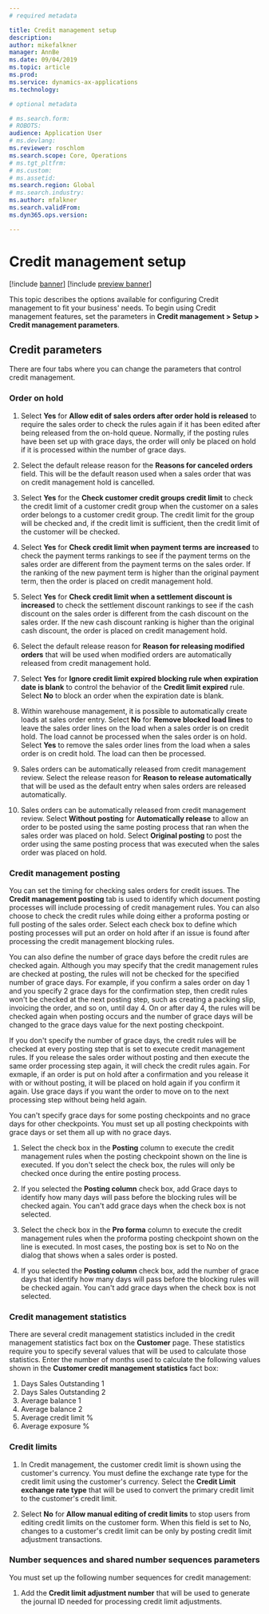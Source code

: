 ```yaml
---
# required metadata

title: Credit management setup
description: 
author: mikefalkner
manager: AnnBe
ms.date: 09/04/2019
ms.topic: article
ms.prod: 
ms.service: dynamics-ax-applications
ms.technology: 

# optional metadata

# ms.search.form:  
# ROBOTS: 
audience: Application User
# ms.devlang: 
ms.reviewer: roschlom
ms.search.scope: Core, Operations
# ms.tgt_pltfrm: 
# ms.custom: 
# ms.assetid: 
ms.search.region: Global
# ms.search.industry: 
ms.author: mfalkner
ms.search.validFrom: 
ms.dyn365.ops.version: 

---
```


# Credit management setup
[!include [banner](../includes/banner.md)]
[!include [preview banner](../includes/preview-banner.md)]

This topic describes the options available for configuring Credit management to fit your business' needs. To begin using Credit management features, set the parameters in **Credit management > Setup > Credit management parameters**.

## Credit parameters

There are four tabs where you can change the parameters that control credit management.

### Order on hold

1.	Select **Yes** for **Allow edit of sales orders after order hold is released** to require the sales order to check the rules again if it has been edited after being released from the on-hold queue. Normally, if the posting rules have been set up with grace days, the order will only be placed on hold if it is processed within the number of grace days.

2.	Select the default release reason for the **Reasons for canceled orders** field. This will be the default reason used when a sales order that was on credit management hold is cancelled.

3. Select **Yes** for the **Check customer credit groups credit limit** to check the credit limit of a customer credit group when the customer on a sales order belongs to a customer credit group. The credit limit for the group will be checked and, if the credit limit is sufficient, then the credit limit of the customer will be checked.

4. Select **Yes** for **Check credit limit when payment terms are increased** to check the payment terms rankings to see if the payment terms on the sales order are different from the payment terms on the sales order. If the ranking of the new payment term is higher than the original payment term, then the order is placed on credit management hold.

5. Select **Yes** for **Check credit limit when a settlement discount is increased** to check the settlement discount rankings to see if the cash discount on the sales order is different from the cash discount on the sales order. If the new cash discount ranking is higher than the original cash discount, the order is placed on credit management hold.

6. Select the default release reason for **Reason for releasing modified orders** that will be used when modified orders are automatically released from credit management hold.

7. Select **Yes** for **Ignore credit limit expired blocking rule when expiration date is blank** to control the behavior of the **Credit limit expired** rule. Select **No** to block an order when the expiration date is blank.

8. Within warehouse management, it is possible to automatically create loads at sales order entry. Select **No** for **Remove blocked load lines** to leave the sales order lines on the load when a sales order is on credit hold. The load cannot be processed when the sales order is on hold. Select **Yes** to remove the sales order lines from the load when a sales order is on credit hold. The load can then be processed.

9. Sales orders can be automatically released from credit management review. Select the release reason for **Reason to release automatically** that will be used as the default entry when sales orders are released automatically.

10.	Sales orders can be automatically released from credit management review. Select **Without posting** for **Automatically release** to allow an order to be posted using the same posting process that ran when the sales order was placed on hold. Select **Original posting** to post the order using the same posting process that was executed when the sales order was placed on hold.

### Credit management posting

You can set the timing for checking sales orders for credit issues. The **Credit management posting** tab is used to identify which document posting processes will include processing of credit management rules. You can also choose to check the credit rules while doing either a proforma posting or full posting of the sales order. Select each check box to define which posting processes will put an order on hold after if an issue is found after processing the credit management blocking rules.

You can also define the number of grace days before the credit rules are checked again. Although you may specify that the credit management rules are checked at posting, the rules will not be checked for the specified number of grace days. For example, if you confirm a sales order on day 1 and you specify 2 grace days for the confirmation step, then credit rules won't be checked at the next posting step, such as creating a packing slip, invoicing the order, and so on, until day 4. On or after day 4, the rules will be checked again when posting occurs and the number of grace days will be changed to the grace days value for the next posting checkpoint.

If you don't specify the number of grace days, the credit rules will be checked at every posting step that is set to execute credit management rules. If you release the sales order without posting and then execute the same order processing step again, it will check the credit rules again. For exmaple, if an order is put on hold after a confirmation and you release it with or without posting, it will be placed on hold again if you confirm it again. Use grace days if you want the order to move on to the next processing step without being held again.

You can't specify grace days for some posting checkpoints and no grace days for other checkpoints. You must set up all posting checkpoints with grace days or set them all up with no grace days.

1. Select the check box in the **Posting** column to execute the credit management rules when the posting checkpoint shown on the line is executed. If you don't select the check box, the rules will only be checked once during the entire posting process.

2. If you selected the **Posting column** check box, add Grace days to identify how many days will pass before the blocking rules will be checked again. You can't add grace days when the check box is not selected.

3. Select the check box in the **Pro forma** column to execute the credit management rules when the proforma posting checkpoint shown on the line is executed. In most cases, the posting box is set to No on the dialog that shows when a sales order is posted.

4. If you selected the **Posting column** check box, add the number of grace days that identify how many days will pass before the blocking rules will be checked again. You can't add grace days when the check box is not selected.

### Credit management statistics

There are several credit management statistics included in the credit management statistics fact box on the **Customer** page. These statistics require you to specify several values that will be used to calculate those statistics. Enter the number of months used to calculate the following values shown in the **Customer credit management statistics** fact box:

1.	Days Sales Outstanding 1
2.	Days Sales Outstanding 2
3.	Average balance 1
4.	Average balance 2
5.	Average credit limit %
6.	Average exposure %

### Credit limits

1.	In Credit management, the customer credit limit is shown using the customer's currency. You must define the exchange rate type for the credit limit using the customer's currency. Select the **Credit Limit exchange rate type** that will be used to convert the primary credit limit to the customer's credit limit.

2.	Select **No** for **Allow manual editing of credit limits** to stop users from editing credit limits on the customer form. When this field is set to No, changes to a customer's credit limit can be only by posting credit limit adjustment transactions.

### Number sequences and shared number sequences parameters
You must set up the following number sequences for credit management:

1.	Add the **Credit limit adjustment number** that will be used to generate the journal ID needed for processing credit limit adjustments.
